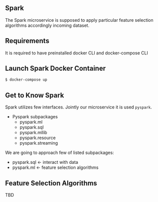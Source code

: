 ## Spark
The Spark microservice is supposed to apply particular feature selection algorithms accordingly incoming dataset.

## Requirements
It is required to have preinstalled docker CLI and docker-compose CLI 

## Launch Spark Docker Container
```bash
$ docker-compose up
```

## Get to Know Spark
Spark utilizes few interfaces. Jointly our microservice it is used `pyspark`.  
* Pyspark subpackages
  * pyspark.ml
  * pyspark.sql
  * pyspark.mllib
  * pyspark.resource
  * pyspark.streaming 

We are going to approach few of listed subpackages:   
* pyspark.sql <- interact with data
* pyspark.ml <- feature selection algorithms 

## Feature Selection Algorithms
TBD     
